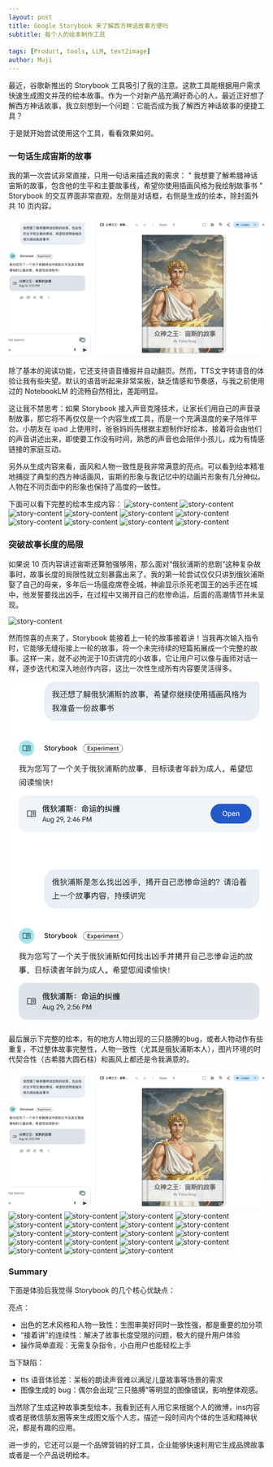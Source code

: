 ```yaml
---
layout: post
title: Google Storybook 来了解西方神话故事方便吗
subtitle: 每个人的绘本制作工具

tags: [Product, tools, LLM, text2image]
author: Muji
---
```


最近，谷歌新推出的 Storybook 工具吸引了我的注意。这款工具能根据用户需求快速生成图文并茂的绘本故事。作为一个对新产品充满好奇心的人，最近正好想了解西方神话故事，我立刻想到一个问题：它能否成为我了解西方神话故事的便捷工具？


于是就开始尝试使用这个工具，看看效果如何。

### 一句话生成宙斯的故事
我的第一次尝试非常直接，只用一句话来描述我的需求：
"
我想要了解希腊神话宙斯的故事，包含他的生平和主要故事线，希望你使用插画风格为我绘制故事书
"
Storybook 的交互界面非常直观，左侧是对话框，右侧是生成的绘本，除封面外共 10 页内容。

![story-cover](/assets/img/story-01.png)

除了基本的阅读功能，它还支持语音播报并自动翻页。然而，TTS文字转语音的体验让我有些失望。默认的语音听起来非常呆板，缺乏情感和节奏感，与我之前使用过的 NotebookLM 的流畅自然相比，差距明显。

这让我不禁思考：如果 Storybook 接入声音克隆技术，让家长们用自己的声音录制故事，那它将不再仅仅是一个内容生成工具，而是一个充满温度的亲子陪伴平台。小朋友在 ipad 上使用时，爸爸妈妈先根据主题制作好绘本，接着将会由他们的声音讲述出来，即使要工作没有时间，熟悉的声音也会陪伴小孩儿，成为有情感链接的家庭互动。

另外从生成内容来看，画风和人物一致性是我非常满意的亮点。可以看到绘本精准地捕捉了典型的西方神话画风，宙斯的形象与我记忆中的动画片形象有几分神似。人物在不同页面中的形象也保持了高度的一致性。

下面可以看下完整的绘本生成内容：
![story-content](/assets/img/story-02.png)
![story-content](/assets/img/story-03.png)
![story-content](/assets/img/story-04.png)
![story-content](/assets/img/story-05.png)
![story-content](/assets/img/story-06.png)
![story-content](/assets/img/story-07.png)
![story-content](/assets/img/story-08.png)
![story-content](/assets/img/story-09.png)
![story-content](/assets/img/story-10.png)
![story-content](/assets/img/story-11.png)

### 突破故事长度的局限
如果说 10 页内容讲述宙斯还算勉强够用，那么面对“俄狄浦斯的悲剧”这种复杂故事时，故事长度的局限性就立刻暴露出来了。我的第一轮尝试仅仅只讲到俄狄浦斯娶了自己的母亲，多年后一场瘟疫席卷全城，神谕显示杀死老国王的凶手还在城中，他发誓要找出凶手，在过程中又揭开自己的悲惨命运，后面的高潮情节并未呈现。

![story-content](/assets/img/story2-11.png)

然而惊喜的点来了，Storybook 能接着上一轮的故事接着讲！当我再次输入指令时，它能够无缝衔接上一轮的故事，将一个未完待续的短篇拓展成一个完整的故事。这样一来，就不必拘泥于10页讲完的小故事，它让用户可以像与画师对话一样，逐步迭代和深入地创作内容，这比一次性生成所有内容要灵活得多。

![story-content](/assets/img/story2-00.png)

最后展示下完整的绘本，有的地方人物出现的三只胳膊的bug，或者人物动作有些重复，不过整体故事完整性，人物一致性（尤其是俄狄浦斯本人），图片环境的时代契合性（古希腊大圆石柱）和画风上都还是令我满意的。

![story-content](/assets/img/story-01.png)
![story-content](/assets/img/story-02.png)
![story-content](/assets/img/story-03.png)
![story-content](/assets/img/story-04.png)
![story-content](/assets/img/story-05.png)
![story-content](/assets/img/story-06.png)
![story-content](/assets/img/story-07.png)
![story-content](/assets/img/story-08.png)
![story-content](/assets/img/story-09.png)
![story-content](/assets/img/story-10.png)
![story-content](/assets/img/story-11.png)
![story-content](/assets/img/story-12.png)
![story-content](/assets/img/story-13.png)
![story-content](/assets/img/story-14.png)
![story-content](/assets/img/story-15.png)
![story-content](/assets/img/story-16.png)
![story-content](/assets/img/story-17.png)
![story-content](/assets/img/story-18.png)
![story-content](/assets/img/story-19.png)
![story-content](/assets/img/story-20.png)


### Summary
下面是体验后我觉得 Storybook 的几个核心优缺点：

亮点：
- 出色的艺术风格和人物一致性：生图审美好同时一致性强，都是重要的加分项
- “接着讲”的连续性：解决了故事长度受限的问题，极大的提升用户体验
- 操作简单直观：无需复杂指令，小白用户也能轻松上手

当下缺陷：
- tts 语音体验差：呆板的朗读声音难以满足儿童故事等场景的需求
- 图像生成的 bug：偶尔会出现“三只胳膊”等明显的图像错误，影响整体观感。

当然除了生成这种故事类型绘本，我看到还有人用它来根据个人的微博，ins内容或者是微信朋友圈等来生成图文版个人志，描述一段时间内个体的生活和精神状况，都是有趣的应用。

进一步的，它还可以是一个品牌营销的好工具，企业能够快速利用它生成品牌故事或者是一个产品说明绘本。



